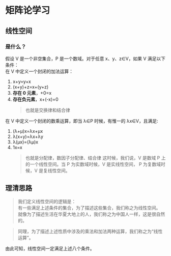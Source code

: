 # 矩阵论学习

## 线性空间

### 是什么？

假设 V 是一个非空集合，P 是一个数域。对于任意 x、y、z∈V，如果 V 满足以下条件：  
在 V 中定义一个封闭的加法运算：

1. x+y=y+x
2. (x+y)+z=x+(y+z)
3. **存在 0 元素**，+0=x
4. **存在负元素**，x+(-x)=0
    > 也就是交换律和结合律

在 V 中定义一个封闭的数乘运算，即当 λ∈P 时候，有惟一的 λx∈V，且满足:

1. (λ+μ)x=λx+μx
2. λ(x+y)=λx+λy
3. λ(μx)=(λμ)x
4. 1x=x
    > 也就是分配律，数因子分配律、结合律
    > 这时候，我们说，V 是数域 P 上的一个线性空间。当 P 为实数域时候，V 是实线性空间，
    > P 为复数域时候，V 是复线性空间。

## 理清思路

> 我们定义线性空间的逻辑是：  
> 有一些满足上述条件的集合，为了描述这些集合，我们称之为线性空间。
> 就像为了描述生活在华夏大地上的人，我们称之为中国人一样，这是很自然的。

> 同理，为了描述上述性质中涉及的乘法和加法两种运算，我们称之为“线性运算”。

由此可知，线性空间一定满足上述八个条件。
